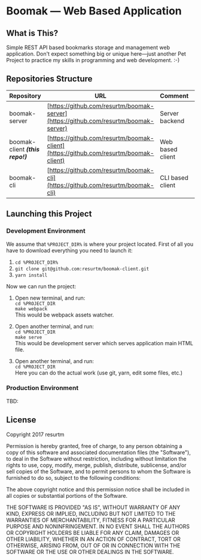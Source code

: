 Boomak — Web Based Application
==============================

What is This?
-------------

Simple REST API based bookmarks storage and management web application. Don't
expect something big or unique here—just another Pet Project to practice my
skills in programming and web development. :-)

Repositories Structure
----------------------

Repository | URL | Comment | Language
--- | --- | --- | ---
boomak-server | [https://github.com/resurtm/boomak-server](https://github.com/resurtm/boomak-server) | Server backend | Go
boomak-client _**(this repo!)**_| [https://github.com/resurtm/boomak-client](https://github.com/resurtm/boomak-client) | Web based client | JavaScript
boomak-cli | [https://github.com/resurtm/boomak-cli](https://github.com/resurtm/boomak-cli) | CLI based client | Go

Launching this Project
----------------------

### Development Environment

We assume that `%PROJECT_DIR%` is where your project located. First of all
you have to download everything you need to launch it:

1. `cd %PROJECT_DIR%`  
2. `git clone git@github.com:resurtm/boomak-client.git`  
3. `yarn install`  

Now we can run the project:

1. Open new terminal, and run:  
`cd %PROJECT_DIR`  
`make webpack`  
This would be webpack assets watcher.  

2. Open another terminal, and run:  
`cd %PROJECT_DIR`  
`make serve`  
This would be development server which serves application main HTML file.  

3. Open another terminal, and run:  
`cd %PROJECT_DIR`  
Here you can do the actual work (use git, yarn, edit some files, etc.)  

### Production Environment

TBD:

License
-------

Copyright 2017 resurtm

Permission is hereby granted, free of charge, to any person obtaining a copy of
this software and associated documentation files (the "Software"), to deal in
the Software without restriction, including without limitation the rights to
use, copy, modify, merge, publish, distribute, sublicense, and/or sell copies of
the Software, and to permit persons to whom the Software is furnished to do so,
subject to the following conditions:

The above copyright notice and this permission notice shall be included in all
copies or substantial portions of the Software.

THE SOFTWARE IS PROVIDED "AS IS", WITHOUT WARRANTY OF ANY KIND, EXPRESS OR
IMPLIED, INCLUDING BUT NOT LIMITED TO THE WARRANTIES OF MERCHANTABILITY, FITNESS
FOR A PARTICULAR PURPOSE AND NONINFRINGEMENT. IN NO EVENT SHALL THE AUTHORS OR
COPYRIGHT HOLDERS BE LIABLE FOR ANY CLAIM, DAMAGES OR OTHER LIABILITY, WHETHER
IN AN ACTION OF CONTRACT, TORT OR OTHERWISE, ARISING FROM, OUT OF OR IN
CONNECTION WITH THE SOFTWARE OR THE USE OR OTHER DEALINGS IN THE SOFTWARE.
